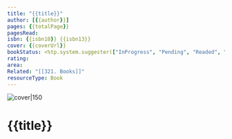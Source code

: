 ```yaml
---
title: "{{title}}"
author: [{{author}}]
pages: {{totalPage}}
pagesRead:
isbn: {{isbn10}} {{isbn13}}
cover: {{coverUrl}}
bookStatus: <%tp.system.suggester(["InProgress", "Pending", "Readed", "Abandoned"], ["InProgress", "Pending", "Readed", "Abandoned"])%>
rating:
area:
Related: "[[321. Books]]"
resourceType: Book
---
```


![cover|150]({{coverUrl}})

# {{title}}



